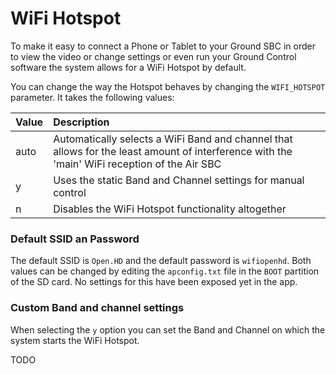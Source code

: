 # WiFi Hotspot

To make it easy to connect a Phone or Tablet to your Ground SBC in order to view the video or change settings or even run your Ground Control software the system allows for a WiFi Hotspot by default.

You can change the way the Hotspot behaves by changing the `WIFI_HOTSPOT` parameter. It takes the following values:

| Value | Description |
| :--- | :--- |
| auto | Automatically selects a WiFi Band and channel that allows for the least amount of interference with the 'main' WiFi reception of the Air SBC |
| y | Uses the static Band and Channel settings for manual control |
| n | Disables the WiFi Hotspot functionality altogether |

### Default SSID an Password

The default SSID is `Open.HD` and the default password is `wifiopenhd`. Both values can be changed by editing the `apconfig.txt` file in the `BOOT` partition of the SD card. No settings for this have been exposed yet in the app.

### Custom Band and channel settings

When selecting the `y` option you can set the Band and Channel on which the system starts the WiFi Hotspot.

TODO

